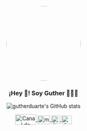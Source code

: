 <p align="center" width="300">
   <img align="center" width="200" src="https://avatars.githubusercontent.com/u/74472292?s=400&u=0a8aeed4129c8f673ce6d65535e1d56654f51cf0&v=4" style="border-radius: 50%;" />
   <h3 align="center">¡Hey 👋! Soy Guther 👨🏻‍💻</h3>
</p>

<div align="center">
   
   ![gutherduarte's GitHub stats](https://github-readme-stats.vercel.app/api?username=gutherduarte&show_icons=true&locale=es&theme=onerdark)
   
</div>

<p align="center">
   <a href="https://twitch.tv/midudev" target="blank">
    <img align="center" src="https://upload.wikimedia.org/wikipedia/commons/c/ce/Twitch_logo_2019.svg" alt="Canal de Twitch de midudev" height="28px" width="56px" />
  </a>
  <span style="width: 8px;"> </span>
   <a href="https://youtube.com/midudev" target="blank">
    <img align="center" src="https://upload.wikimedia.org/wikipedia/commons/0/09/YouTube_full-color_icon_%282017%29.svg" alt="midudev" height="23px" width="33px" />
  </a>
  <span style="width: 8px;"> </span>
  <a href="https://instagram.com/midu.dev" target="blank">
    <img align="center" src="https://upload.wikimedia.org/wikipedia/commons/e/e7/Instagram_logo_2016.svg" alt="Canal de Instagram de midu.dev" height="23px" width="23px" />
  </a>
  <span style="width: 8px;"> </span>
  <a href="https://twitter.com/midudev" target="blank">
    <img align="center" src="https://upload.wikimedia.org/wikipedia/commons/thumb/6/6f/Logo_of_Twitter.svg/2491px-Logo_of_Twitter.svg.png" alt="Canal de Twitter de midudev" height="23px" width="28px" />
  </a>
</p>
